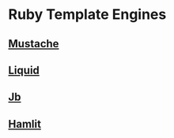 # Ruby Template Engines

## [Mustache](https://github.com/mustache/mustache)

## [Liquid](https://github.com/Shopify/liquid)

## [Jb](https://github.com/amatsuda/jb)

## [Hamlit](https://github.com/k0kubun/hamlit)
